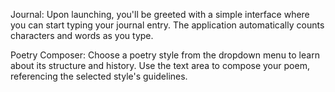 
Journal: Upon launching, you'll be greeted with a simple interface where you can start typing your journal entry. The application automatically counts characters and words as you type.

Poetry Composer: Choose a poetry style from the dropdown menu to learn about its structure and history. Use the text area to compose your poem, referencing the selected style's guidelines.

